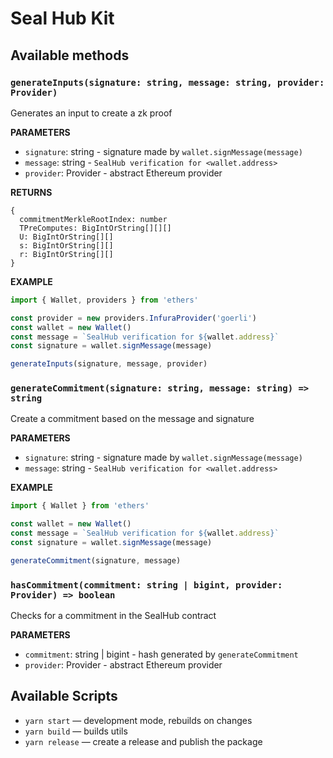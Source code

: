 # Seal Hub Kit

## Available methods

### `generateInputs(signature: string, message: string, provider: Provider)`

Generates an input to create a zk proof

**PARAMETERS**

- `signature`: string - signature made by `wallet.signMessage(message)`
- `message`: string - `SealHub verification for <wallet.address>`
- `provider`: Provider - abstract Ethereum provider

**RETURNS**

```
{
  commitmentMerkleRootIndex: number
  TPreComputes: BigIntOrString[][][]
  U: BigIntOrString[][]
  s: BigIntOrString[][]
  r: BigIntOrString[][]
}
```

**EXAMPLE**

```ts
import { Wallet, providers } from 'ethers'

const provider = new providers.InfuraProvider('goerli')
const wallet = new Wallet()
const message = `SealHub verification for ${wallet.address}`
const signature = wallet.signMessage(message)

generateInputs(signature, message, provider)
```

### `generateCommitment(signature: string, message: string) => string`

Create a commitment based on the message and signature

**PARAMETERS**

- `signature`: string - signature made by `wallet.signMessage(message)`
- `message`: string - `SealHub verification for <wallet.address>`

**EXAMPLE**

```ts
import { Wallet } from 'ethers'

const wallet = new Wallet()
const message = `SealHub verification for ${wallet.address}`
const signature = wallet.signMessage(message)

generateCommitment(signature, message)
```

### `hasCommitment(commitment: string | bigint, provider: Provider) => boolean`

Checks for a commitment in the SealHub contract

**PARAMETERS**

- `commitment`: string | bigint - hash generated by `generateCommitment`
- `provider`: Provider - abstract Ethereum provider

## Available Scripts

- `yarn start` — development mode, rebuilds on changes
- `yarn build` — builds utils
- `yarn release` — create a release and publish the package
